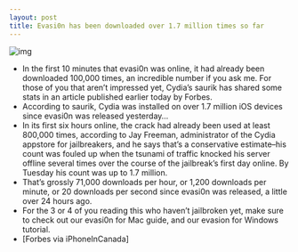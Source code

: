 ```yaml
---
layout: post
title: Evasi0n has been downloaded over 1.7 million times so far
---
```

![img](http://media.idownloadblog.com/wp-content/uploads/2013/02/Cydia-traffic.png)
* In the first 10 minutes that evasi0n was online, it had already been downloaded 100,000 times, an incredible number if you ask me. For those of you that aren’t impressed yet, Cydia’s saurik has shared some stats in an article published earlier today by Forbes.
* According to saurik, Cydia was installed on over 1.7 million iOS devices since evasi0n was released yesterday…
* In its first six hours online, the crack had already been used at least 800,000 times, according to Jay Freeman, administrator of the Cydia appstore for jailbreakers, and he says that’s a conservative estimate–his count was fouled up when the tsunami of traffic knocked his server offline several times over the course of the jailbreak’s first day online. By Tuesday his count was up to 1.7 million.
* That’s grossly 71,000 downloads per hour, or 1,200 downloads per minute, or 20 downloads per second since evasi0n was released, a little over 24 hours ago.
* For the 3 or 4 of you reading this who haven’t jailbroken yet, make sure to check out our evasi0n for Mac guide, and our evasion for Windows tutorial.
* [Forbes via iPhoneInCanada]

